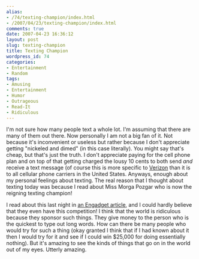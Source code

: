 ```yaml
---
alias:
- /74/texting-champion/index.html
- /2007/04/23/texting-champion/index.html
comments: true
date: 2007-04-23 16:36:12
layout: post
slug: texting-champion
title: Texting Champion
wordpress_id: 74
categories:
- Entertainment
- Random
tags:
- Amusing
- Entertainment
- Humor
- Outrageous
- Read-It
- Ridiculous
---
```


I'm not sure how many people text a whole lot.  I'm assuming that there are many of them out there.  Now personally I am not a big fan of it.  Not because it's inconvenient or useless but rather because I don't appreciate getting "nickeled and dimed" (in this case literally).  You might say that's cheap, but that's just the truth.  I don't appreciate paying for the cell phone plan and on top of that getting charged the lousy 10 cents to both send _and_ receive a text message (of course this is more specific to [Verizon](http://www.verizonwireless.com/) than it is to all cellular phone carriers in the United States.  Anyways, enough about my personal feelings about texting.  The real reason that I thought about texting today was because I read about Miss Morga Pozgar who is now the reigning texting champion!

I read about this last night in [an Engadget article](http://www.engadget.com/2007/04/22/morgan-pozgar-wins-texting-championship-for-cheaters/), and I could hardly believe that they even have this competition!  I think that the world is ridiculous because they sponsor such things.  They give money to the person who is the quickest to type out long words.  How can there be many people who would try for such a thing (okay granted I think that if I had known about it then I would try for it and see if I could win $25,000 for doing essentially nothing).  But it's amazing to see the kinds of things that go on in the world out of my eyes.  Utterly amazing.
